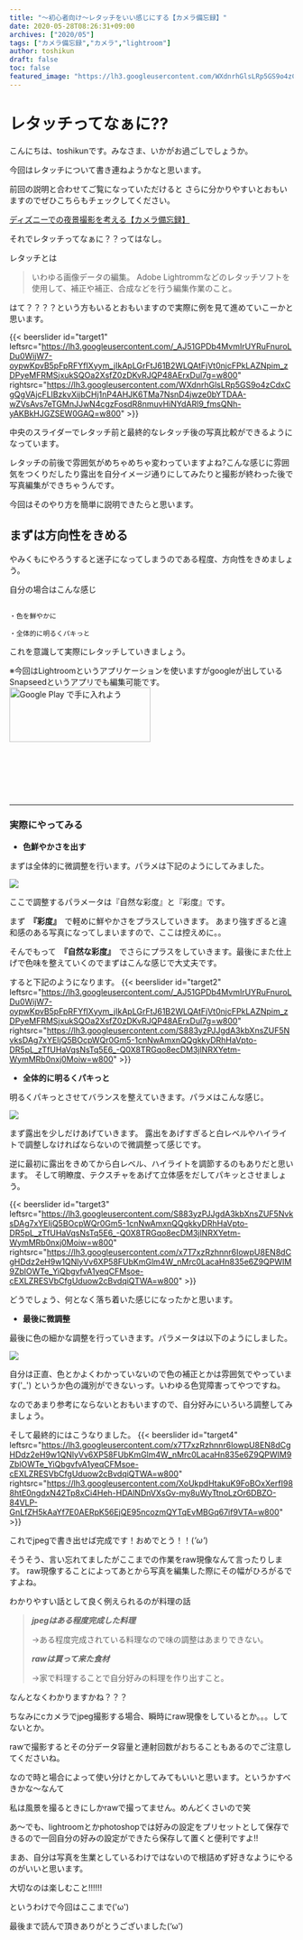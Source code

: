 ```yaml
---
title: "～初心者向け～レタッチをいい感じにする【カメラ備忘録】"
date: 2020-05-28T08:26:31+09:00
archives: ["2020/05"]
tags: ["カメラ備忘録","カメラ","lightroom"]
author: toshikun
draft: false
toc: false
featured_image: "https://lh3.googleusercontent.com/WXdnrhGlsLRp5GS9o4zCdxCgQgVAjcFLlBzkvXijbCHj1nP4AHJK6TMa7NsnD4jwze0bYTDAA-wZVsAvs7eTGMnJJwN4cgzFosdR8nmuvHiNYdARl9_fmsQNh-yAKBkHJGZSEW0GAQ=w400"
---
```

# レタッチってなぁに??

こんにちは、toshikunです。みなさま、いかがお過ごしでしょうか。

今回はレタッチについて書き連ねようかなと思います。

前回の説明と合わせてご覧になっていただけると
さらに分かりやすいとおもいますのでぜひこちらもチェックしてください。

[ディズニーでの夜景撮影を考える【カメラ備忘録】](https://toshikunblog.net/post/2020/05/0520/20200520/)

それでレタッチってなぁに？？ってはなし。

レタッチとは

>いわゆる画像データの編集。 Adobe Lightrommなどのレタッチソフトを使用して、補正や補正、合成などを行う編集作業のこと。





はて？？？？という方もいるとおもいますので実際に例を見て進めていこーかと思います。


{{< beerslider id="target1" leftsrc="https://lh3.googleusercontent.com/_AJ51GPDb4MvmIrUYRuFnuroLDu0WijW7-oypwKpvB5pFpRFYfIXyym_jIkApLGrFtJ61B2WLQAtFjVt0njcFPkLAZNpim_zDPyeMFRMSjxukSQOa2XsfZ0zDKvRJQP48AErxDul7g=w800" rightsrc="https://lh3.googleusercontent.com/WXdnrhGlsLRp5GS9o4zCdxCgQgVAjcFLlBzkvXijbCHj1nP4AHJK6TMa7NsnD4jwze0bYTDAA-wZVsAvs7eTGMnJJwN4cgzFosdR8nmuvHiNYdARl9_fmsQNh-yAKBkHJGZSEW0GAQ=w800" >}}

中央のスライダーでレタッチ前と最終的なレタッチ後の写真比較ができるようになっています。

レタッチの前後で雰囲気がめちゃめちゃ変わっていますよね?こんな感じに雰囲気をつくりだしたり露出を自分イメージ通りにしてみたりと撮影が終わった後で写真編集ができちゃうんです。

今回はそのやり方を簡単に説明できたらと思います。


## まずは方向性をきめる

やみくもにやろうすると迷子になってしまうのである程度、方向性をきめましょう。

自分の場合はこんな感じ

```

・色を鮮やかに

・全体的に明るくパキっと

```

これを意識して実際にレタッチしていきましょう。


※今回はLightroomというアプリケーションを使いますがgoogleが出しているSnapseedというアプリでも編集可能です。
<br>
<a href='https://play.google.com/store/apps/details?id=com.niksoftware.snapseed&hl=ja&pcampaignid=pcampaignidMKT-Other-global-all-co-prtnr-py-PartBadge-Mar2515-1'><img alt='Google Play で手に入れよう' src='https://play.google.com/intl/ja/badges/static/images/badges/ja_badge_web_generic.png' width="250" height="97"/></a>
<br>
<a href="https://apps.apple.com/jp/app/snapseed/id439438619?mt=8" style="display:inline-block;overflow:hidden;background:url(https://linkmaker.itunes.apple.com/ja-jp/badge-lrg.svg?releaseDate=2011-06-07&kind=iossoftware&bubble=ios_apps) no-repeat;width:218px; height:65px; margin:16px; background-size:contain;"></a>
<br>

*** 
### 実際にやってみる

+ **色鮮やかさを出す**

まずは全体的に微調整を行います。パラメは下記のようにしてみました。

<img src="https://lh3.googleusercontent.com/7vGjzU2v_kZh8NMkrO2QztOoXGxBOV_lc2A9fCvDUrPis2IvMkTTiuopdd_Phr6caKLx4nq5K9Jo7_iGJ0z4uE-8Rye5nzMzE8PI_EHkkzrhUBq5KPo2_sAGqJYPyS-b8i1gNvC_2Q=w265" >

ここで調整するパラメータは『自然な彩度』と『彩度』です。

まず　**『彩度』**　で軽めに鮮やかさをプラスしていきます。
あまり強すぎると違和感のある写真になってしまいますので、ここは控えめに。。

そんでもって　**『自然な彩度』**　でさらにプラスをしていきます。最後にまた仕上げで色味を整えていくのでまずはこんな感じで大丈夫です。

すると下記のようになります。
{{< beerslider id="target2" leftsrc="https://lh3.googleusercontent.com/_AJ51GPDb4MvmIrUYRuFnuroLDu0WijW7-oypwKpvB5pFpRFYfIXyym_jIkApLGrFtJ61B2WLQAtFjVt0njcFPkLAZNpim_zDPyeMFRMSjxukSQOa2XsfZ0zDKvRJQP48AErxDul7g=w800" rightsrc="https://lh3.googleusercontent.com/S883yzPJJgdA3kbXnsZUF5NvksDAg7xYEIjQ5BOcpWQr0Gm5-1cnNwAmxnQQgkkyDRhHaVpto-DR5pL_zTfUHaVqsNsTq5E6_-Q0X8TRGqo8ecDM3jlNRXYetm-WymMRb0nxj0Moiw=w800" >}}


+ **全体的に明るくパキっと**

明るくパキっとさせてバランスを整えていきます。パラメはこんな感じ。

<img src="https://lh3.googleusercontent.com/T2AeWkG-ua1WzAJ3yYRAgeUYJdUbookLSY1Gv52FF9NmspUfrCVed-fgoicGq1ldQkIcBXEYT_n2qXAttF9Rj6rGsXC_0ID9irVqsQEadMNe0liNneJwjRy81k6iM8lr9JxzmIYQBg=w265" >

まず露出を少しだけあげていきます。
露出をあげすぎると白レベルやハイライトで調整しなければならないので微調整って感じです。

逆に最初に露出をきめてから白レベル、ハイライトを調節するのもありだと思います。
そして明瞭度、テクスチャをあげて立体感をだしてパキッとさせましょう。


{{< beerslider id="target3" leftsrc="https://lh3.googleusercontent.com/S883yzPJJgdA3kbXnsZUF5NvksDAg7xYEIjQ5BOcpWQr0Gm5-1cnNwAmxnQQgkkyDRhHaVpto-DR5pL_zTfUHaVqsNsTq5E6_-Q0X8TRGqo8ecDM3jlNRXYetm-WymMRb0nxj0Moiw=w800" rightsrc="https://lh3.googleusercontent.com/x7T7xzRzhnnr6IowpU8EN8dCgHDdz2eH9w1QNlyVv6XP58FUbKmGlm4W_nMrc0LacaHn835e6Z9QPWIM9ZblOWTe_YiQbgvfvA1yeqCFMsoe-cEXLZRESVbCfgUduow2cBvdqiQTWA=w800" >}}

どうでしょう、何となく落ち着いた感じになったかと思います。

+ **最後に微調整**

最後に色の細かな調整を行っていきます。パラメータは以下のようにしました。

<img src="https://lh3.googleusercontent.com/bQzFJ9xdd0imtn3zh_bE6iLsOu-8zyZnVKzUOwvDXvgxBgWbWYDlz-3VXLI4VK5GtyJn_p45i17kgkBS-Xru-G1mo7NHkTW2kXmri_lHKm73tc8R2_ezUMLOWPs2Y8l9RiqItHCcIQ=w265" >

自分は正直、色とかよくわかっていないので色の補正とかは雰囲気でやっています('_')
というか色の識別ができないっす。いわゆる色覚障害ってやつですね。

なのであまり参考にならないとおもいますので、自分好みにいろいろ調整してみましょう。


そして最終的にはこうなりました。
{{< beerslider id="target4" leftsrc="https://lh3.googleusercontent.com/x7T7xzRzhnnr6IowpU8EN8dCgHDdz2eH9w1QNlyVv6XP58FUbKmGlm4W_nMrc0LacaHn835e6Z9QPWIM9ZblOWTe_YiQbgvfvA1yeqCFMsoe-cEXLZRESVbCfgUduow2cBvdqiQTWA=w800" rightsrc="https://lh3.googleusercontent.com/XoUkpdHtakuK9FoBOxXerfI988htE0ngdxN42Tp8xCi4Heh-HDAlNDnVXsGv-my8uWyTtnoLzOr6DBZO-84VLP-GnLfZH5kAaYf7E0AERpK56EjQE95ncozmQYTqEvMBGq67if9VTA=w800" >}}

これでjpegで書き出せば完成です！おめでとう！！(*'ω'*)

そうそう、言い忘れてましたがここまでの作業をraw現像なんて言ったりします。
raw現像することによってあとから写真を編集した際にその幅がひろがるですよね。

わかりやすい話として良く例えられるのが料理の話

>***jpegはある程度完成した料理***
>
>→ある程度完成されている料理なので味の調整はあまりできない。
>
>***rawは買って来た食材***
>
>→家で料理することで自分好みの料理を作り出すこと。
>

なんとなくわかりますかね？？？

ちなみにcカメラでjpeg撮影する場合、瞬時にraw現像をしているとか。。。してないとか。

rawで撮影するとその分データ容量と連射回数がおちることもあるのでご注意してくださいね。

なので時と場合によって使い分けとかしてみてもいいと思います。というかすべきかな～なんて

私は風景を撮るときにしかrawで撮ってません。めんどくさいので笑

あ～でも、lightroomとかphotoshopでは好みの設定をプリセットとして保存できるので一回自分の好みの設定ができたら保存して置くと便利ですよ!!

まあ、自分は写真を生業としているわけではないので根詰めず好きなようにやるのがいいと思います。

大切なのは楽しむこと!!!!!!

というわけで今回はここまで('ω')

最後まで読んで頂きありがとうございました(‘ω’)